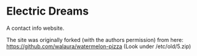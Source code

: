 # Electric Dreams

A contact info website.

The site was originally forked (with the authors permission) from here: https://github.com/walaura/watermelon-pizza (Look under /etc/old/5.zip)
